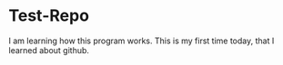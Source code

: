 # Test-Repo
I am learning how this program works.
This is my first time today, that I learned about github.
